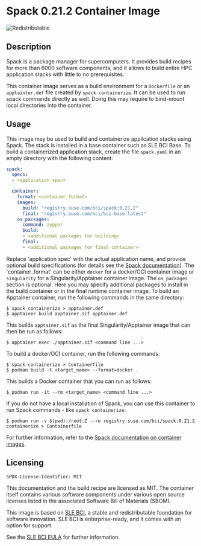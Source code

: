 # Spack 0.21.2 Container Image
![Redistributable](https://img.shields.io/badge/Redistributable-Yes-green)

## Description
Spack is a package manager for supercomputers. It provides build recipes
for more than 6000 software components, and it allows to build entire
HPC application stacks with little to no prerequisites.

This container image serves as a build environment for a `Dockerfile`
or an `apptainter.def` file created by `spack containerize`. It can be
used to run spack commands directly as well. Doing this may require to
bind-mount local directories into the container.

## Usage
This image may be used to build and containerize application stacks using
Spack. The stack is installed in a base container such as SLE BCI Base.
To build a containerized application stack, create the file `spack.yaml`
in an empty directory with the following content:
```yaml
spack:
  specs:
  - <application spec>

  container:
    format: <container_format>
    images:
      build: "registry.suse.com/bci/spack:0.21.2"
      final: "registry.suse.com/bci/bci-base:latest"
    os_packages:
      command: zypper
      build:
      - <additional packages for building>
      final:
      - <additional packages for final container>
```
Replace 'application spec' with the actual application name, and provide optional
build specifications (for details see the
[Spack documentation](https://spack.readthedocs.io/en/latest/)).
The 'container_format' can be either `docker` for a docker/OCI container
image or `singularity` for a Singularity/Apptainer container image.
The `os_packages` section is optional. Here you may specify additional
packages to install in the build container or in the final
runtime container image.
To build an Apptainer container, run the following commands in the same
directory:
```ShellSession
$ spack containerize > apptainer.def
$ apptainer build apptainer.sif apptainer.def
```
This builds `apptainer.sif` as the final Singularity/Apptainer image that can then be run as follows:
```ShellSession
$ apptainer exec ./apptainer.sif <command line ...>
```
To build a docker/OCI container, run the following commands:
```ShellSession
$ spack containerize > Containerfile
$ podman build -t <target_name> --format=docker .
```
This builds a Docker container that you can run as follows:
```
$ podman run -it --rm <target_name> <command line ...>
```
If you do not have a local installation of Spack, you can use this container
to run Spack commands - like `spack containerize`:
```ShellSession
$ podman run -v $(pwd):/root:Z --rm registry.suse.com/bci/spack:0.21.2 containerize > Containerfile
```
For further information, refer to the
[Spack documentation on container images](https://spack.readthedocs.io/en/latest/containers.html).
## Licensing

`SPDX-License-Identifier: MIT`

This documentation and the build recipe are licensed as MIT.
The container itself contains various software components under various open source licenses listed in the associated
Software Bill of Materials (SBOM).

This image is based on [SLE BCI](https://opensource.suse.com/bci/), a stable and redistributable foundation for software innovation. SLE BCI is enterprise-ready, and it comes with an option for support.

See the [SLE BCI EULA](https://www.suse.com/licensing/eula/#bci) for further information.
